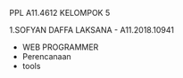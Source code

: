 PPL A11.4612 KELOMPOK 5

1.SOFYAN DAFFA LAKSANA - A11.2018.10941
- WEB PROGRAMMER
- Perencanaan
- tools
